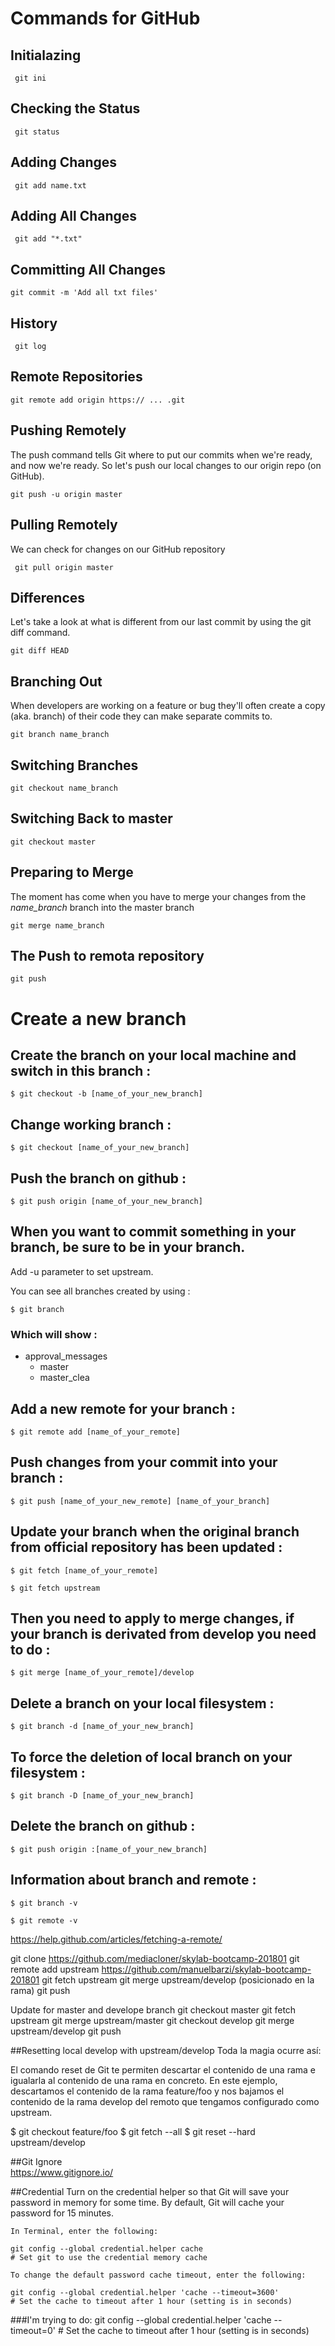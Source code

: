 # Commands for GitHub

## Initialazing

```git
 git ini
 ```

 ## Checking the Status


```git
 git status
 ```

 ## Adding Changes

```git
 git add name.txt
 ```

## Adding All Changes

```git
 git add "*.txt"
 ```

 ## Committing All Changes

```git
git commit -m 'Add all txt files'
 ```

 ## History

```git
 git log
 ```

 ## Remote Repositories

```git
git remote add origin https:// ... .git
 ```

 ## Pushing Remotely

 The push command tells Git where to put our commits when we're ready, and now we're ready. So let's push our local changes to our origin repo (on GitHub).

```git
git push -u origin master
 ```


 ## Pulling Remotely
 We can check for changes on our GitHub repository 

```git
 git pull origin master
 ```

  ## Differences

  Let's take a look at what is different from our last commit by using the git diff command.

```git
git diff HEAD
 ```

  ## Branching Out

When developers are working on a feature or bug they'll often create a copy (aka. branch) of their code they can make separate commits to.

```git
git branch name_branch
 ```

  ## Switching Branches

```git
git checkout name_branch
 ```

  ## Switching Back to master

```git
git checkout master
 ```

  ## Preparing to Merge

The moment has come when you have to merge your changes from the *name_branch* branch into the master branch

```git
git merge name_branch
 ```

  ## The Push to remota repository

```git
git push
 ```
# Create a new branch 

## Create the branch on your local machine and switch in this branch :
```
$ git checkout -b [name_of_your_new_branch]
```
## Change working branch :
```
$ git checkout [name_of_your_new_branch]
```

## Push the branch on github :
```
$ git push origin [name_of_your_new_branch]
```
## When you want to commit something in your branch, be sure to be in your branch. 

Add -u parameter to set upstream.

You can see all branches created by using :
```
$ git branch
```

### Which will show :

  * approval_messages
    * master
    * master_clea

## Add a new remote for your branch :
```
$ git remote add [name_of_your_remote] 
```

## Push changes from your commit into your branch :
```
$ git push [name_of_your_new_remote] [name_of_your_branch]
```

## Update your branch when the original branch from official repository has been updated :
```
$ git fetch [name_of_your_remote]

$ git fetch upstream
```

## Then you need to apply to merge changes, if your branch is derivated from develop you need to do :

```
$ git merge [name_of_your_remote]/develop
```

## Delete a branch on your local filesystem :
```
$ git branch -d [name_of_your_new_branch]
```
## To force the deletion of local branch on your filesystem :
```
$ git branch -D [name_of_your_new_branch]
```

## Delete the branch on github :

```
$ git push origin :[name_of_your_new_branch]
```


## Information about branch and remote :

```
$ git branch -v
```
```
$ git remote -v
```
 https://help.github.com/articles/fetching-a-remote/
 
git clone https://github.com/mediacloner/skylab-bootcamp-201801
git remote add upstream https://github.com/manuelbarzi/skylab-bootcamp-201801
git fetch upstream
git merge upstream/develop  (posicionado en la rama)
git push

Update for master and develope branch
git checkout master
git fetch upstream
git merge upstream/master
git checkout develop
git merge upstream/develop
git push




##Resetting local develop with upstream/develop
Toda la magia ocurre así:

El comando reset de Git te permiten descartar el contenido de una rama e igualarla al contenido de una rama en concreto. En este ejemplo, descartamos el contenido de la rama feature/foo y nos bajamos el contenido de la rama develop del remoto que tengamos configurado como upstream.

$ git checkout feature/foo
$ git fetch --all
$ git reset --hard upstream/develop


##Git Ignore  
https://www.gitignore.io/

##Credential
Turn on the credential helper so that Git will save your password in memory for some time. By default, Git will cache your password for 15 minutes.

    In Terminal, enter the following:

    git config --global credential.helper cache
    # Set git to use the credential memory cache

    To change the default password cache timeout, enter the following:

    git config --global credential.helper 'cache --timeout=3600'
    # Set the cache to timeout after 1 hour (setting is in seconds)


###I'm trying to do:
git config --global credential.helper 'cache --timeout=0'
    # Set the cache to timeout after 1 hour (setting is in seconds)